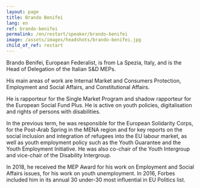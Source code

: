 ```yaml
---
layout: page
title: Brando Benifei
lang: en
ref: brando-benifei
permalink: /en/restart/speaker/brando-benifei
image: /assets/images/headshots/brando-benifei.jpg
child_of_ref: restart
---
```


Brando Benifei, European Federalist, is from La Spezia, Italy, and is the Head of Delegation of the Italian S&D MEPs.

His main areas of work are Internal Market and Consumers Protection, Employment and Social Affairs, and Constitutional Affairs.

He is rapporteur for the Single Market Program and shadow rapporteur for the European Social Fund Plus. He is active on youth policies, digitalisation and rights of persons with disabilities.

In the previous term, he was responsible for the European Solidarity Corps, for the Post-Arab Spring in the MENA region and for key reports on the social inclusion and integration of refugees into the EU labour market, as well as youth employment policy such as the Youth Guarantee and the Youth Employment Initiative. He was also co-chair of the Youth Intergroup and vice-chair of the Disability Intergroup.

In 2018, he received the MEP Award for his work on Employment and Social Affairs issues, for his work on youth unemployment. In 2016, Forbes included him in its annual 30 under-30 most influential in EU Politics list.
